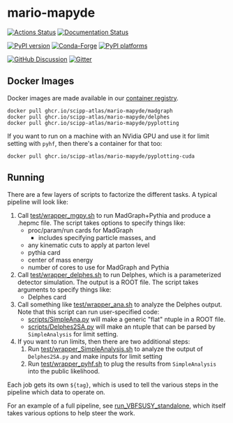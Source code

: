 # mario-mapyde

[![Actions Status][actions-badge]][actions-link]
[![Documentation Status][rtd-badge]][rtd-link]

[![PyPI version][pypi-version]][pypi-link]
[![Conda-Forge][conda-badge]][conda-link]
[![PyPI platforms][pypi-platforms]][pypi-link]

[![GitHub Discussion][github-discussions-badge]][github-discussions-link]
[![Gitter][gitter-badge]][gitter-link]


<!-- prettier-ignore-start -->
[actions-badge]:            https://github.com/scipp-atlas/mario-mapyde/workflows/CI/badge.svg
[actions-link]:             https://github.com/scipp-atlas/mario-mapyde/actions
[conda-badge]:              https://img.shields.io/conda/vn/conda-forge/mario-mapyde
[conda-link]:               https://github.com/conda-forge/mario-mapyde-feedstock
[github-discussions-badge]: https://img.shields.io/static/v1?label=Discussions&message=Ask&color=blue&logo=github
[github-discussions-link]:  https://github.com/scipp-atlas/mario-mapyde/discussions
[gitter-badge]:             https://badges.gitter.im/https://github.com/scipp-atlas/mario-mapyde/community.svg
[gitter-link]:              https://gitter.im/https://github.com/scipp-atlas/mario-mapyde/community?utm_source=badge&utm_medium=badge&utm_campaign=pr-badge
[pypi-link]:                https://pypi.org/project/mario-mapyde/
[pypi-platforms]:           https://img.shields.io/pypi/pyversions/mario-mapyde
[pypi-version]:             https://badge.fury.io/py/mario-mapyde.svg
[rtd-badge]:                https://readthedocs.org/projects/mario-mapyde/badge/?version=latest
[rtd-link]:                 https://mario-mapyde.readthedocs.io/en/latest/?badge=latest
[sk-badge]:                 https://scikit-hep.org/assets/images/Scikit--HEP-Project-blue.svg
<!-- prettier-ignore-end -->

## Docker Images

Docker images are made available in our [container registry](../../../container_registry).

```
docker pull ghcr.io/scipp-atlas/mario-mapyde/madgraph
docker pull ghcr.io/scipp-atlas/mario-mapyde/delphes
docker pull ghcr.io/scipp-atlas/mario-mapyde/pyplotting
```

If you want to run on a machine with an NVidia GPU and use it for limit setting with `pyhf`, then there's a container for that too:

```
docker pull ghcr.io/scipp-atlas/mario-mapyde/pyplotting-cuda
```

## Running

There are a few layers of scripts to factorize the different tasks.  A typical pipeline will look like:

1. Call [test/wrapper_mgpy.sh](./test/wrapper_mgpy.s) to run MadGraph+Pythia and produce a .hepmc file.  The script takes options to specify things like:
    - proc/param/run cards for MadGraph
        - includes specifying particle masses, and
	- any kinematic cuts to apply at parton level
    - pythia card
    - center of mass energy
    - number of cores to use for MadGraph and Pythia
2. Call [test/wrapper_delphes.sh](./test/wrapper_delphes.sh) to run Delphes, which is a parameterized detector simulation.   The output is a ROOT file.  The script takes arguments to specify things like:
    - Delphes card
3. Call something like [test/wrapper_ana.sh](./test/wrapper_ana.sh) to analyze the Delphes output.  Note that this script can run user-specified code:
    - [scripts/SimpleAna.py](./scripts/SimpleAna.py) will make a generic "flat" ntuple in a ROOT file.
    - [scripts/Delphes2SA.py](./scripts/Delphes2SA.py) will make an ntuple that can be parsed by `SimpleAnalysis` for limit setting.
4. If you want to run limits, then there are two additional steps:
    1. Run [test/wrapper_SimpleAnalysis.sh](./test/wrapper_SimpleAnalysis.sh) to analyze the output of `Delphes2SA.py` and make inputs for limit setting
    1. Run [test/wrapper_pyhf.sh](./test/wrapper_pyhf.sh) to plug the results from `SimpleAnalysis` into the public likelihood.

Each job gets its own `${tag}`, which is used to tell the various steps in the pipeline which data to operate on.

For an example of a full pipeline, see [run_VBFSUSY_standalone](run_VBFSUSY_standalone), which itself takes various options to help steer the work.
